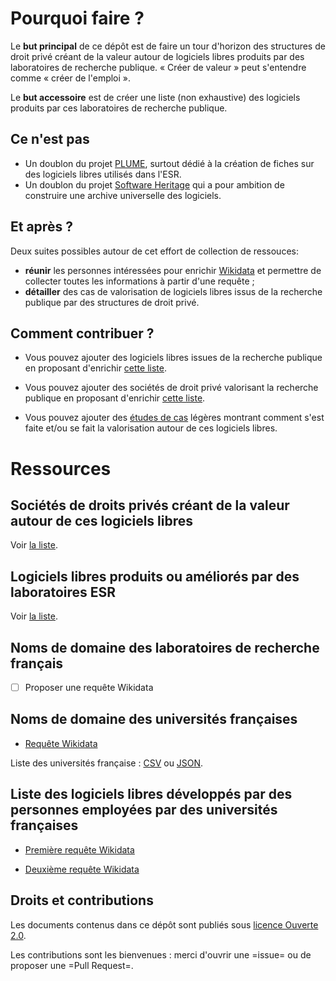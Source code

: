 # Pourquoi faire ?

Le **but principal** de ce dépôt est de faire un tour d'horizon des
structures de droit privé créant de la valeur autour de logiciels
libres produits par des laboratoires de recherche publique.  « Créer
de valeur » peut s'entendre comme « créer de l'emploi ».

Le **but accessoire** est de créer une liste (non exhaustive) des
logiciels produits par ces laboratoires de recherche publique.

## Ce n'est pas

- Un doublon du projet [PLUME](https://projet-plume.org), surtout dédié à la création de fiches sur des logiciels libres utilisés dans l'ESR.
- Un doublon du projet [Software Heritage](https://www.softwareheritage.org) qui a pour ambition de construire une archive universelle des logiciels.

## Et après ?

Deux suites possibles autour de cet effort de collection de ressouces:

- **réunir** les personnes intéressées pour enrichir [Wikidata](https://www.wikidata.org) et permettre de collecter toutes les informations à partir d'une requête ;
- **détailler** des cas de valorisation de logiciels libres issus de
  la recherche publique par des structures de droit privé.

## Comment contribuer ?

- Vous pouvez ajouter des logiciels libres issues de la recherche publique en proposant d'enrichir [cette liste](liste-ll-produits-esr.md).

- Vous pouvez ajouter des sociétés de droit privé valorisant la recherche publique en proposant d'enrichir [cette liste](liste-ll-produits-esr.md).

- Vous pouvez ajouter des [études de cas](etudes-de-cas.md) légères montrant comment s'est faite et/ou se fait la valorisation autour de ces logiciels libres.

# Ressources

## Sociétés de droits privés créant de la valeur autour de ces logiciels libres 

Voir [la liste](ecosysteme-valorisation-ll-esr.md).

## Logiciels libres produits ou améliorés par des laboratoires ESR

Voir [la liste](liste-ll-produits-esr.md).

## Noms de domaine des laboratoires de recherche français

- [ ] Proposer une requête Wikidata

## Noms de domaine des universités françaises

- [Requête Wikidata](https://query.wikidata.org/#SELECT%20%3Fitem%20%3FitemLabel%20%3Furl%0AWHERE%0A%20%20%20%20%7B%0A%20%20%20%20%3Fitem%20wdt%3AP31%20wd%3AQ3551775%20.%0A%20%20%20%20%3Fitem%20wdt%3AP856%20%3Furl%0A%20%20%20%20SERVICE%20wikibase%3Alabel%20%7B%20bd%3AserviceParam%20wikibase%3Alanguage%20%22%5BAUTO_LANGUAGE%5D%2Cfr%22%20%7D%0A%20%20%20%20%7D%0A)

Liste des universités française : [CSV](universites-francaises.csv) ou [JSON](universites-francaises.json).

## Liste des logiciels libres développés par des personnes employées par des universités françaises

* [Première requête Wikidata](https://query.wikidata.org/embed.html#SELECT%20DISTINCT%20%3Fitem%20%3FitemLabel%20%3Fdeveloper%20%3FdeveloperLabel%20WHERE%20%7B%0A%20%20SERVICE%20wikibase%3Alabel%20%7B%20bd%3AserviceParam%20wikibase%3Alanguage%20%22%5BAUTO_LANGUAGE%5D%2Cen%22.%20%7D%0A%20%20%3Fitem%20wdt%3AP31%2Fwdt%3AP279*%20wd%3AQ7397.%20%20%20%20%20%20%20%23%20Software...%0A%20%20%3Fitem%20wdt%3AP178%2Fwdt%3AP279*%20%3Fdeveloper.%20%20%20%20%23%20...developed%20by...%0A%20%20%7B%0A%20%20%20%20%3Fdeveloper%20wdt%3AP31%2Fwdt%3AP279*%20wd%3AQ31855.%20%23%20...a%20research%20institute%0A%20%20%20%20%3Fdeveloper%20wdt%3AP17%20wd%3AQ142.%20%20%20%20%20%20%20%20%20%20%20%20%20%23%20...in%20France.%0A%20%20%7D%20UNION%20%7B%0A%20%20%20%20%3Fdeveloper%20wdt%3AP749%20%3Fparent.%20%20%20%20%20%20%20%20%20%20%20%20%23%20...a%20child%20organisation%0A%20%20%20%20%3Fparent%20wdt%3AP31%2Fwdt%3AP279*%20wd%3AQ31855.%20%20%20%20%23%20...of%20a%20research%20institute%0A%20%20%20%20%3Fparent%20wdt%3AP17%20wd%3AQ142.%20%20%20%20%20%20%20%20%20%20%20%20%20%20%20%20%23%20...in%20France.%0A%20%20%7D%0A%20%20%0A%7D%0A)
- [Deuxième requête Wikidata](https://query.wikidata.org/#SELECT%20%3Flogiciel%20%3FlogicielLabel%20%3Fdeveloppeur%20%3FdevelopeurLabel%20%3Femployeur%20%3FemployeurLabel%0AWHERE%20%7B%0A%20%20%3Flogiciel%20%28wdt%3AP31%2Fwdt%3AP279%2a%29%20wd%3AQ341.%0A%20%20%3Flogiciel%20wdt%3AP178%20%3Fdeveloppeur.%0A%20%20%3Fdeveloppeur%20wdt%3AP108%20%3Femployeur.%0A%20%20%3Femployeur%20wdt%3AP17%20wd%3AQ142.%0A%20%20%3Femployeur%20%28wdt%3AP31%2Fwdt%3AP279%2a%29%20wd%3AQ3551775%20.%0A%20%20SERVICE%20wikibase%3Alabel%20%7B%20bd%3AserviceParam%20wikibase%3Alanguage%20%22%5BAUTO_LANGUAGE%5D%2Cfr%22%20%7D%0A%7D)

## Droits et contributions

Les documents contenus dans ce dépôt sont publiés sous [licence Ouverte 2.0](LICENSE.txt).

Les contributions sont les bienvenues : merci d'ouvrir une =issue= ou de proposer une =Pull Request=.
